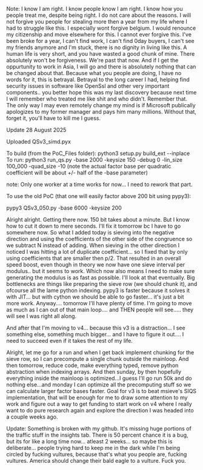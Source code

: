 Note: I know I am right. I know people know I am right. I know how you people treat me, despite being right. I do not care about the reasons. I will not forgive you people for stealing more then a year from my life where I had to struggle like this. I especially wont forgive belgium. I would renounce my citizenship and move elsewhere for this. I cannot ever forgive this. I've been broke for a year, I can't find work, I can't find 0day buyers, I can't see my friends anymore and I'm stuck, there is no dignity in living like this. A human life is very short, and you have wasted a good chunk of mine. There absolutely won't be forgiveness. We're past that now. And if I get the oppurtunity to work in Asia, I will go and there is absolutely nothing that can be changed about that. Because what you people are doing, I have no words for it, this is betrayal. Betrayal to the long career I had, helping find security issues in software like OpenSsl and other very important components.. you better hope this was my last discovery because next time I will remember who treated me like shit and who didn't. Remember that. The only way I may even remotely change my mind is if Microsoft publically apologizes to my former manager and pays him many millions. Without that, forget it, you'll have to kill me I guess.

Update 28 August 2025

Uploaded QSv3_simd.pyx 

To build (from the PoC_Files folder): python3 setup.py build_ext --inplace</br>
To run: python3 run_qs.py -base 2000 -keysize 150 -debug 0 -lin_size 100_000 -quad_size -10  (note the actual factor base per quadratic coefficient will be about +/- half of the -base parameter)

note: Only one worker at a time works for now... I need to rework that part.

To use the old PoC (that one will easily factor above 200 bit using pypy3):

pypy3 QSv3_050.py -base 6000 -keysize 200

Alright alright. Getting there now. 150 bit takes about a minute. But I know how to cut it down to mere seconds. I'll fix it tomorrow bc I have to go somewhere now. 
So what I added today is sieving into the negative direction and using the coefficients of the other side of the congruence so we subtract N instead of adding.
When sieving in the other direction I noticed I was hitting a lot of duplicate coefficient... so I fixed that by only using coefficients that are smaller then p/2. 
That resulted in an overall speed boost, even though in theory we now have one sieve interval per modulus.. but it seems to work. Which now also means I need to make sure generating the modulus is as fast as possible. I'll look at that eventually.
Big bottlenecks are things like preparing the sieve row (we should chunk it), and ofcourse all the lame python indexing. pypy3 is faster because it solves it with JIT... but with cython we should be able to go faster... it's just a bit more work.
Anyway.... tomorrow I'll have plenty of time. I'm going to move as much as I can out of that main loop.... and THEN people will see..... they will see I was right all along. 

And after that I'm moving to v4... because this v3 is a distraction... I see something else, something much bigger... and I have to figure it out.... I need to succeed even if it takes the rest of my life.

Alright, let me go for a run and when I get back implement chunking for the sieve row, so I can precompute a single chunk outside the mainloop. And then tomorrow, reduce code, make everything typed, remove python abstraction when indexing arrays. And then sunday, by then hopefully everything inside the mainloop is optimized...I guess I'll go run 50k and do nothing else...and monday I can optimize all the precomputing stuff so we can calculate larger factor bases faster. Goal for v3 is to beat msieve's SIQS implementation, that will be enough for me to draw some attention to my work and figure out a way to get funding to start work on v4 where I really want to do pure research again and explore the direction I was headed into a couple weeks ago.

Update: Something is broken with my github. It's missing huge portions of the traffic stuff in the insights tab. There is 50 percent chance it is a bug, but its for like a long time now... atleast 2 weeks... so maybe this is deliberate... people trying hard to keep me in the dark while I'm being circled by fucking vultures, because that's what you people are, fucking vultures. America should change their bald eagle to a vulture. Fuck you.
